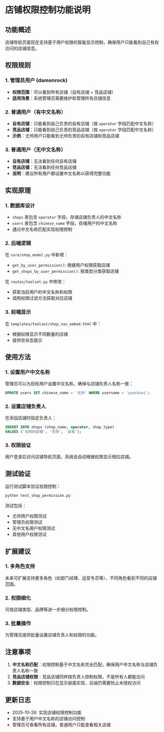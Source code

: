 # 店铺权限控制功能说明

## 功能概述

店铺导航页面现在支持基于用户权限的智能显示控制，确保用户只能看到自己有权访问的店铺信息。

## 权限规则

### 1. 管理员用户 (damonrock)
- **权限范围**：可以看到所有店铺（自有店铺 + 竞品店铺）
- **适用场景**：系统管理员需要维护和管理所有店铺信息

### 2. 普通用户（有中文名称）
- **自有店铺**：只能看到自己负责的自有店铺（按 `operator` 字段匹配中文名称）
- **竞品店铺**：只能看到自己负责的竞品店铺（按 `operator` 字段匹配中文名称）
- **示例**：尤帅用户只能看到尤帅负责的自有店铺和竞品店铺

### 3. 普通用户（无中文名称）
- **自有店铺**：无法看到任何自有店铺
- **竞品店铺**：无法看到任何竞品店铺
- **说明**：建议所有用户都设置中文名称以获得完整功能

## 实现原理

### 1. 数据库设计
- `shops` 表包含 `operator` 字段，存储店铺负责人的中文名称
- `users` 表包含 `chinese_name` 字段，存储用户的中文名称
- 通过中文名称匹配实现权限控制

### 2. 后端逻辑
在 `core/shop_model.py` 中新增：
- `get_by_user_permission()`: 根据用户权限获取店铺
- `get_shops_by_user_permission()`: 按类型分类获取店铺

在 `routes/toolset.py` 中修改：
- 获取当前用户的中文名称和权限
- 调用权限过滤方法获取对应店铺

### 3. 前端显示
在 `templates/toolset/shop_nav_embed.html` 中：
- 根据权限显示不同数量的店铺
- 提供空状态提示

## 使用方法

### 1. 设置用户中文名称
管理员可以为目标用户设置中文名称，确保与店铺负责人名称一致：

```sql
UPDATE users SET chinese_name = '尤帅' WHERE username = 'youshuai';
```

### 2. 设置店铺负责人
在添加店铺时指定负责人：

```sql
INSERT INTO shops (shop_name, operator, shop_type) 
VALUES ('尤帅的店铺', '尤帅', '自有');
```

### 3. 权限验证
用户登录后访问店铺导航页面，系统会自动根据权限显示相应店铺。

## 测试验证

运行测试脚本验证权限控制：
```bash
python test_shop_permission.py
```

测试包括：
- 尤帅用户权限测试
- 管理员权限测试  
- 无中文名用户权限测试
- 其他用户权限测试

## 扩展建议

### 1. 多角色支持
未来可扩展支持更多角色（如部门经理、运营专员等），不同角色看到不同的店铺范围。

### 2. 权限细化
可按店铺类型、品牌等进一步细分权限控制。

### 3. 批量操作
为管理员提供批量设置店铺负责人和权限的功能。

## 注意事项

1. **中文名称匹配**：权限控制基于中文名称完全匹配，确保用户中文名称与店铺负责人名称一致
2. **竞品店铺权限**：竞品店铺同样按负责人控制权限，不是所有人都能访问
3. **数据安全**：权限控制只在显示层面实现，后端仍需要防止未授权访问

## 更新日志

- 2025-10-26: 实现店铺权限控制功能
- 支持基于用户中文名称的店铺访问控制
- 管理员可查看所有店铺，普通用户只能查看相关店铺